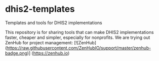 # dhis2-templates
Templates and tools for DHIS2 implementations 

This repository is for sharing tools that can make DHIS2 implementations faster, cheaper and simpler, especially for nonprofits. 
We are trying out ZenHub for project management: 
[![ZenHub] (https://raw.githubusercontent.com/ZenHubIO/support/master/zenhub-badge.png)] (https://zenhub.io)
